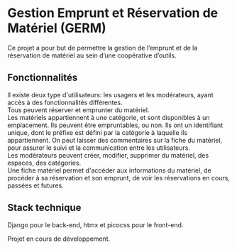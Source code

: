 # Gestion Emprunt et Réservation de Matériel (GERM)
Ce projet a pour but de permettre la gestion de l’emprunt et de la réservation de matériel au sein d’une coopérative d’outils.

## Fonctionnalités
Il existe deux type d'utilisateurs: les usagers et les modérateurs, ayant accès à des fonctionnalités différentes.  
Tous peuvent réserver et emprunter du matériel.  
Les matériels appartiennent à une catégorie, et sont disponibles à un emplacement. Ils peuvent être empruntables, ou non. Ils ont un identifiant unique, dont le préfixe est défini par la catégorie à laquelle ils appartiennent. On peut laisser des commentaires sur la fiche du matériel, pour assurer le suivi et la communication entre les utilisateurs.  
Les modérateurs peuvent créer, modifier, supprimer du matériel, des espaces, des catégories.  
Une fiche matériel permet d'accéder aux informations du matériel, de procéder à sa réservation et son emprunt, de voir les réservations en cours, passées et futures. 

## Stack technique
Django pour le back-end, htmx et picocss pour le front-end.
     
Projet en cours de développement.
